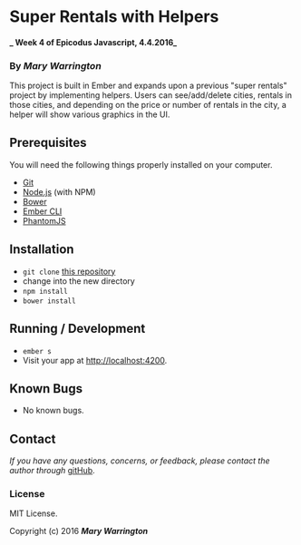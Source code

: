 # Super Rentals with Helpers
#### _ Week 4 of Epicodus Javascript, 4.4.2016_

### By _**Mary Warrington**_

This project is built in Ember and expands upon a previous "super rentals" project by implementing helpers. Users can see/add/delete cities, rentals in those cities, and depending on the price or number of rentals in the city, a helper will show various graphics in the UI.

## Prerequisites

You will need the following things properly installed on your computer.

* [Git](http://git-scm.com/)
* [Node.js](http://nodejs.org/) (with NPM)
* [Bower](http://bower.io/)
* [Ember CLI](http://www.ember-cli.com/)
* [PhantomJS](http://phantomjs.org/)

## Installation

* `git clone` [this repository](https://github.com/marywarrington/super-rentals-helps.git)
* change into the new directory
* `npm install`
* `bower install`

## Running / Development

* `ember s`
* Visit your app at [http://localhost:4200](http://localhost:4200).

## Known Bugs

* No known bugs.

## Contact

_If you have any questions, concerns, or feedback, please contact the author through_ [gitHub](https://github.com/marywarrington/).

### License

MIT License.

Copyright (c) 2016 **_Mary Warrington_**
